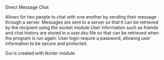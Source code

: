 Direct Message Chat

Allows for two people to chat with one another by sending their message through a server. Messages are sent to a server so that it can be retrieved by the recipient using the socket module
User information such as friends and chat history are stored in a user.dsu file so that can be retrieved when the program is run again. 
User login require a password, allowing user information to be secure and protected.
 
Gui is created with tkinter module. 
